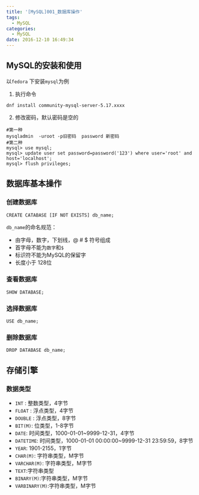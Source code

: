 ```yaml
---
title: '[MySQL]001_数据库操作'
tags:
  - MySQL
categories:
  - MySQL
date: 2016-12-10 16:49:34
---
```

## MySQL的安装和使用

以`fedora` 下安装`mysql`为例

1. 执行命令

```
dnf install community-mysql-server-5.17.xxxx
```
2. 修改密码，默认密码是空的
```
#第一种
mysqladmin  -uroot -p旧密码  password 新密码
#第二种
mysql> use mysql; 
mysql> update user set password=password('123') where user='root' and host='localhost'; 
mysql> flush privileges; 
```

## 数据库基本操作

### 创建数据库

```
CREATE CATABASE [IF NOT EXISTS] db_name;
```

`db_name`的命名规范：

- 由字母，数字，下划线，@ # $ 符号组成
- 首字母不能为`数字`和`$`
- 标识符不能为MySQL的保留字
- 长度小于 128位

### 查看数据库

```
SHOW DATABASE;
```

### 选择数据库

```
USE db_name;
```

### 删除数据库

```
DROP DATABASE db_name;
```

## 存储引擎
### 数据类型
- `INT` : 整数类型，4字节
- `FLOAT` : 浮点类型，4字节
- `DOUBLE` : 浮点类型，8字节
- `BIT(M)`: 位类型，1-8字节
- `DATE`: 时间类型，1000-01-01~9999-12-31，4字节
- `DATETIME`: 时间类型，1000-01-01 00:00:00~9999-12-31 23:59:59，8字节
- `YEAR`: 1901-2155，1字节
- `CHAR(M)`: 字符串类型，M字节
- `VARCHAR(M)`: 字符串类型，M字节
- `TEXT`:字符串类型
- `BINARY(M)`:字符串类型，M字节
- `VARBINARY(M)`:字符串类型，M字节
